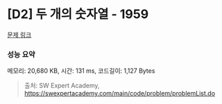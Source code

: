 # [D2] 두 개의 숫자열 - 1959 

[문제 링크](https://swexpertacademy.com/main/code/problem/problemDetail.do?contestProbId=AV5PpoFaAS4DFAUq) 

### 성능 요약

메모리: 20,680 KB, 시간: 131 ms, 코드길이: 1,127 Bytes



> 출처: SW Expert Academy, https://swexpertacademy.com/main/code/problem/problemList.do